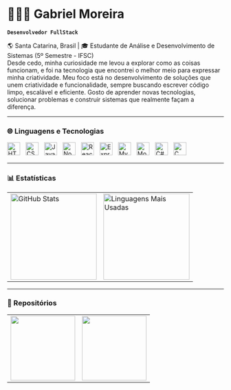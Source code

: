 # 👨🏽‍💻 Gabriel Moreira

**`Desenvolvedor FullStack`**

🌎 Santa Catarina, Brasil | 🎓 Estudante de Análise e Desenvolvimento de Sistemas (5º Semestre - IFSC)
<br/>
Desde cedo, minha curiosidade me levou a explorar como as coisas funcionam, e foi na tecnologia que encontrei o melhor meio para expressar minha criatividade. Meu foco está no desenvolvimento de soluções que unem criatividade e funcionalidade, sempre buscando escrever código limpo, escalável e eficiente.
Gosto de aprender novas tecnologias, solucionar problemas e construir sistemas que realmente façam a diferença. 


---

### 🌐 Linguagens e Tecnologias

<img 
    align="left" 
    alt="HTML"
    title="HTML" 
    width="30px" 
    style="padding-right: 10px;" 
    src="https://cdn.jsdelivr.net/gh/devicons/devicon@latest/icons/html5/html5-original.svg" 
/>
<img 
    align="left" 
    alt="CSS" 
    title="CSS"
    width="30px" 
    style="padding-right: 10px;" 
    src="https://cdn.jsdelivr.net/gh/devicons/devicon@latest/icons/css3/css3-original.svg" 
/>
<img 
    align="left" 
    alt="JavaScript" 
    title="JavaScript"
    width="30px" 
    style="padding-right: 10px;" 
    src="https://cdn.jsdelivr.net/gh/devicons/devicon@latest/icons/javascript/javascript-original.svg" 
/>
<img 
    align="left" 
    alt="Node.JS"
    title="Node.JS" 
    width="30px" 
    style="padding-right: 10px;" 
    src="https://cdn.jsdelivr.net/gh/devicons/devicon@latest/icons/nodejs/nodejs-original.svg"
/>
<img 
    align="left" 
    alt="React"
    title="React" 
    width="30px" 
    style="padding-right: 10px;" 
    src="https://cdn.jsdelivr.net/gh/devicons/devicon@latest/icons/react/react-original.svg" 
/>
<img 
    align="left" 
    alt="Express" 
    title="Express"
    width="30px" 
    style="padding-right: 10px;" 
    src="https://cdn.jsdelivr.net/gh/devicons/devicon@latest/icons/express/express-original.svg"
/>
<img 
    align="left" 
    alt="MySql"
    title="MySql" 
    width="30px" 
    style="padding-right: 10px;" 
    src="https://cdn.jsdelivr.net/gh/devicons/devicon@latest/icons/mysql/mysql-original.svg" 
/>
<img 
    align="left" 
    alt="MongoDB" 
    title="MongoDB"
    width="30px" 
    style="padding-right: 10px;" 
    src="https://cdn.jsdelivr.net/gh/devicons/devicon@latest/icons/mongodb/mongodb-original.svg" 
/>
<img 
    align="left" 
    alt="C#" 
    title="C#"
    width="30px" 
    style="padding-right: 10px;" 
    src="https://cdn.jsdelivr.net/gh/devicons/devicon@latest/icons/csharp/csharp-original.svg" 
/>
<img 
    align="left" 
    alt="C" 
    title="C"
    width="30px" 
    style="padding-right: 10px;" 
    src="https://cdn.jsdelivr.net/gh/devicons/devicon@latest/icons/c/c-original.svg"
  />

<br/>
<br/> 

---

### 📊 Estatísticas

<table>
  <tr>
    <td>
      <img 
        alt="GitHub Stats" 
        height="200" 
        src="https://github-readme-stats.vercel.app/api?username=Dev-Fubuki&theme=chartreuse-dark&hide=prs,issues,contribs&show_icons=true"  
      />
    </td>
    <td>
      <img 
        alt="Linguagens Mais Usadas" 
        height="200" 
        src="https://github-readme-stats.vercel.app/api/top-langs/?username=Dev-Fubuki&theme=chartreuse-dark&layout=compact&custom_title=Linguagens&langs_count=9" 
      />
    </td>
  </tr>
</table>

---

### 📁 Repositórios 

<table>
    <tr>
        <td>
<a href="https://github.com/Dev-Fubuki/Calculadora-IMC" target="_blank">
    <img 
        alt=""
        height="150"
        src="https://github-readme-stats.vercel.app/api/pin/?username=Dev-Fubuki&repo=Calculadora-IMC"
        </a>
</td>
    <td>
<a href="https://github.com/Dev-Fubuki/LaughBytes" target="_blank">
    <img 
        alt=""
        height="150"
        src="https://github-readme-stats.vercel.app/api/pin/?username=Dev-Fubuki&repo=LaughBytes"
    />
    </td>
</tr>
</a>
</table>
